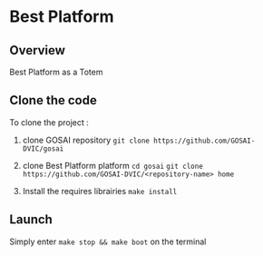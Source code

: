# Best Platform

## Overview

Best Platform as a Totem

## Clone the code

To clone the project :

1. clone GOSAI repository `git clone https://github.com/GOSAI-DVIC/gosai`
2. clone Best Platform platform
`cd gosai`
`git clone https://github.com/GOSAI-DVIC/<repository-name> home`

3. Install the requires librairies `make install`


## Launch

Simply enter `make stop && make boot` on the terminal